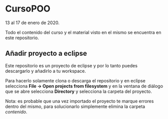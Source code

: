 # CursoPOO

13 al 17 de enero de 2020.

Todo el contenido del curso y el material visto en el mismo se encuentra en este repositorio.

## Añadir proyecto a eclipse

Este repositorio es un proyecto de eclipse y por lo tanto puedes descargarlo y añadirlo a tu workspace.

Para hacerlo solamente clona o descarga el repositorio y en eclipse selecciona __File -> Open projects from filesystem__ y en la ventana de diálogo que se abre selecciona __Directory__ y selecciona la carpeta del proyecto. 

Nota: es probable que una vez importado el proyecto te marque errores dentro del mismo, para solucionarlo simplemente elimina la carpeta _contenido_.
